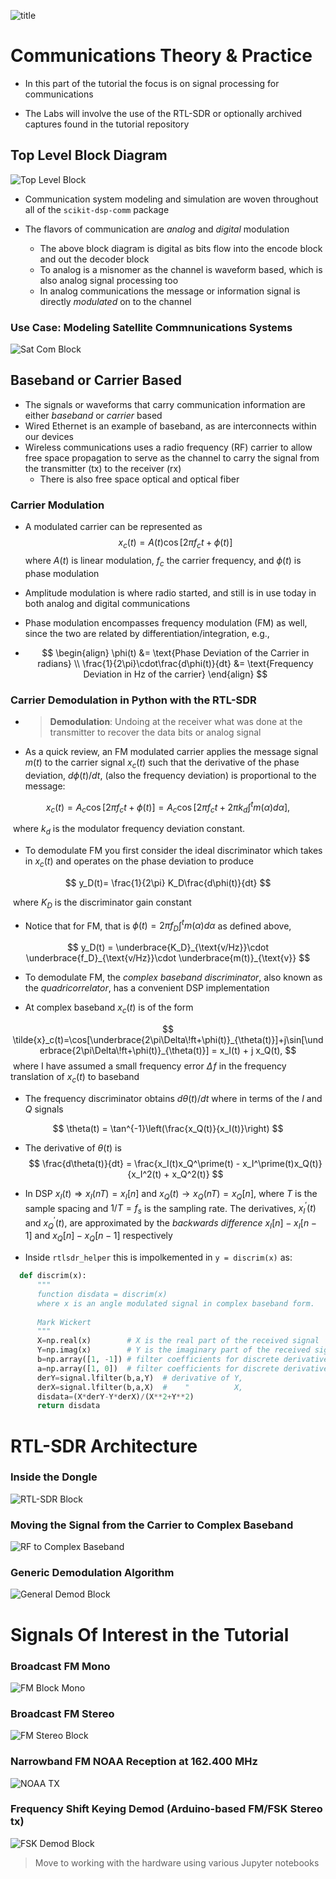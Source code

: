 ![title](images/part3_title@300dpi.png)

# Communications Theory & Practice

* In this part of the tutorial the focus is on signal processing for communications 


* The Labs will involve the use of the RTL-SDR or optionally archived captures found in the tutorial repository

## Top Level Block Diagram

![Top Level Block](images/Comm_Sys_Block.png)

* Communication system modeling and simulation are woven throughout all of the `scikit-dsp-comm` package

* The flavors of communication are *analog* and *digital* modulation
  * The above block diagram is digital as bits flow into the encode block and out the decoder block
  * To analog is a misnomer as the channel is waveform based, which is also analog signal processing too
  * In analog communications the message or information signal is directly *modulated* on to the channel

### Use Case: Modeling Satellite Commnunications Systems

![Sat Com Block](images/Sat_Com_Sim_Block.png)  

## Baseband or Carrier Based

* The signals or waveforms that carry communication information are either *baseband* or *carrier* based
* Wired Ethernet is an example of baseband, as are interconnects within our devices
* Wireless communications uses a radio frequency (RF) carrier to allow free space propagation to serve as the channel to carry the signal from the transmitter (tx) to the receiver (rx)
  * There is also free space optical and optical fiber

### Carrier Modulation

* A modulated carrier can be represented as
$$
		x_c(t) = A(t)\cos\big[2\pi f_c t + \phi(t)\big]
$$
​	where $A(t)$ is linear modulation, $f_c$ the carrier frequency, and $\phi(t)$ is phase modulation

* Amplitude modulation is where radio started, and still is in use today in both analog and digital communications 

* Phase modulation encompasses frequency modulation (FM) as well, since the two are related by differentiation/integration, e.g.,

* $$
  \begin{align}
  	\phi(t) &= \text{Phase Deviation of the Carrier in radians} \\
  	\frac{1}{2\pi}\cdot\frac{d\phi(t)}{dt} &= \text{Frequency Deviation in Hz of the carrier}
  \end{align}
  $$









### Carrier Demodulation in Python with the RTL-SDR

* > **Demodulation**: Undoing at the receiver what was done at the transmitter to recover the data bits or analog signal

* As a quick review, an FM modulated carrier applies the message signal $m(t)$ to the carrier signal $x_c(t)$ such that the derivative of the phase deviation, $d\phi(t)/dt$, (also the frequency deviation) is proportional to the message:

$$
	x_c(t) = A_c\cos\big[2\pi f_c t + \phi(t)\big] = A_c\cos\left[2\pi f_c t + 2\pi k_d\int^t m(\alpha)d\alpha\right],
$$

​	where $k_d$ is the modulator frequency deviation constant.

* To demodulate FM you first consider the ideal discriminator which takes in $x_c(t)$ and operates on the phase deviation to produce

$$
	y_D(t)= \frac{1}{2\pi} K_D\frac{d\phi(t)}{dt}
$$

​	where $K_D$ is the discriminator gain constant

* Notice that for FM, that is $\phi(t) = 2\pi f_D \int^t m(\alpha) d\alpha$ as defined above,

$$
	y_D(t) = \underbrace{K_D}_{\text{v/Hz}}\cdot \underbrace{f_D}_{\text{v/Hz}}\cdot \underbrace{m(t)}_{\text{v}}
$$

* To demodulate FM, the *complex baseband discriminator*, also known as the *quadricorrelator*, has a convenient DSP implementation

* At complex baseband $x_c(t)$ is of the form

$$
\tilde{x}_c(t)=\cos[\underbrace{2\pi\Delta\!ft+\phi(t)}_{\theta(t)}]+j\sin[\underbrace{2\pi\Delta\!ft+\phi(t)}_{\theta(t)}] = x_I(t) + j x_Q(t),
$$
​	where I have assumed a small frequency error $\Delta\!f$ in the frequency translation of $x_c(t)$ to baseband

* The frequency discriminator obtains $d\theta(t)/dt$ where in terms of the $I$ and $Q$ signals

$$
\theta(t) = \tan^{-1}\left(\frac{x_Q(t)}{x_I(t)}\right)
$$
* The derivative of $\theta(t)$ is
$$
\frac{d\theta(t)}{dt} = \frac{x_I(t)x_Q^\prime(t) - x_I^\prime(t)x_Q(t)}{x_I^2(t) + x_Q^2(t)}
$$

* In DSP $x_I(t) \Rightarrow x_I(nT) = x_I[n]$ and $x_Q(t)\rightarrow x_Q(nT) = x_Q[n]$, where $T$ is the sample spacing and $1/T = f_s$ is the sampling rate. The derivatives, $x_I^\prime(t)$ and $x_Q^\prime(t)$, are approximated by the *backwards difference* $x_I[n] - x_I[n-1]$ and $x_Q[n] - x_Q[n-1]$ respectively

* Inside `rtlsdr_helper` this is impolkemented in `y = discrim(x)` as:

```python
  def discrim(x):
      """
      function disdata = discrim(x)
      where x is an angle modulated signal in complex baseband form.
      
      Mark Wickert
      """
      X=np.real(x)        # X is the real part of the received signal
      Y=np.imag(x)        # Y is the imaginary part of the received signal
      b=np.array([1, -1]) # filter coefficients for discrete derivative
      a=np.array([1, 0])  # filter coefficients for discrete derivative
      derY=signal.lfilter(b,a,Y)  # derivative of Y, 
      derX=signal.lfilter(b,a,X)  #    "          X,
      disdata=(X*derY-Y*derX)/(X**2+Y**2)
      return disdata
```

# RTL-SDR Architecture

### Inside the Dongle

![RTL-SDR Block](images/RTL_SDR_Block.png)

### Moving the Signal from the Carrier to Complex Baseband

![RF to Complex Baseband](images/RF_2_Baseband.png)

### Generic Demodulation Algorithm 

![General Demod Block](images/General_Demod_Block.png)

# Signals Of Interest in the Tutorial

### Broadcast FM Mono



![FM Block Mono](images/FM_Mono.png)

### Broadcast FM Stereo

![FM Stereo Block](images/FM_Stereo.png)



### Narrowband FM NOAA Reception at 162.400 MHz

![NOAA TX](images/NOAA_Tx.png)

### Frequency Shift Keying Demod (Arduino-based FM/FSK Stereo tx)

![FSK Demod Block](images/FSK_Block.png)

> Move to working with the hardware using various Jupyter notebooks